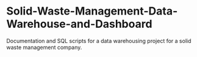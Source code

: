 # Solid-Waste-Management-Data-Warehouse-and-Dashboard
Documentation and SQL scripts for a data warehousing project for a solid waste management company.
